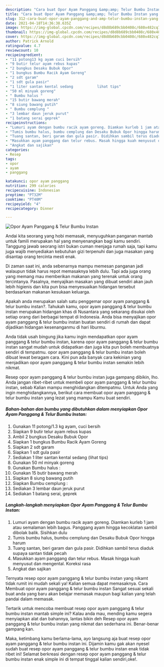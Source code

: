 ```yaml
---
description: "Cara buat Opor Ayam Panggang &amp;amp; Telur Bumbu Instan yang enak dan Mudah Dibuat"
title: "Cara buat Opor Ayam Panggang &amp;amp; Telur Bumbu Instan yang enak dan Mudah Dibuat"
slug: 312-cara-buat-opor-ayam-panggang-and-amp-telur-bumbu-instan-yang-enak-dan-mudah-dibuat
date: 2021-04-18T14:36:38.635Z
image: https://img-global.cpcdn.com/recipes/d8d8b689cbb0408c/680x482cq70/opor-ayam-panggang-telur-bumbu-instan-foto-resep-utama.jpg
thumbnail: https://img-global.cpcdn.com/recipes/d8d8b689cbb0408c/680x482cq70/opor-ayam-panggang-telur-bumbu-instan-foto-resep-utama.jpg
cover: https://img-global.cpcdn.com/recipes/d8d8b689cbb0408c/680x482cq70/opor-ayam-panggang-telur-bumbu-instan-foto-resep-utama.jpg
author: Patrick Arnold
ratingvalue: 4.7
reviewcount: 10
recipeingredient:
- "11 potong13 kg ayam cuci bersih"
- "9 butir telur ayam rebus kupas"
- "2 bungkus Desaku Bubuk Opor"
- "1 bungkus Bumbu Racik Ayam Goreng"
- "2 sdt garam"
- "1 sdt gula pasir"
- "1 liter santan kental sedang           lihat tips"
- "50 ml minyak goreng"
- " Bumbu halus "
- "15 butir bawang merah"
- "8 siung bawang putih"
- " Bumbu cemplung "
- "3 lembar daun jeruk purut"
- "1 batang serai geprek"
recipeinstructions:
- "Lumuri ayam dengan bumbu racik ayam goreng. Diamkan kurleb 1 jam atau semalaman lebih bagus. Panggang ayam hingga kecoklatan sambil dibolak balik. Sisihkan dulu"
- "Tumis bumbu halus, bumbu cemplung dan Desaku Bubuk Opor hingga harum"
- "Tuang santan, beri garam dan gula pasir. Didihkan sambil terus diaduk supaya santan tidak pecah"
- "Masukkan ayam panggang dan telur rebus. Masak hingga kuah menyusut dan mengental. Koreksi rasa"
- "Angkat dan sajikan"
categories:
- Resep
tags:
- opor
- ayam
- panggang

katakunci: opor ayam panggang 
nutrition: 299 calories
recipecuisine: Indonesian
preptime: "PT32M"
cooktime: "PT40M"
recipeyield: "4"
recipecategory: Dinner

---
```



![Opor Ayam Panggang &amp; Telur Bumbu Instan](https://img-global.cpcdn.com/recipes/d8d8b689cbb0408c/680x482cq70/opor-ayam-panggang-telur-bumbu-instan-foto-resep-utama.jpg)

Andai kita seorang yang hobi memasak, menyuguhkan panganan mantab untuk famili merupakan hal yang menyenangkan bagi kamu sendiri. Tanggung jawab seorang istri bukan cuman menjaga rumah saja, tapi kamu juga wajib menyediakan kebutuhan gizi terpenuhi dan juga masakan yang disantap orang tercinta mesti enak.

Di zaman  saat ini, anda sebenarnya mampu memesan panganan jadi walaupun tidak harus repot memasaknya lebih dulu. Tapi ada juga orang yang memang mau memberikan makanan yang terenak untuk orang tercintanya. Pasalnya, menyajikan masakan yang dibuat sendiri akan jauh lebih higienis dan kita pun bisa menyesuaikan hidangan tersebut berdasarkan makanan kesukaan keluarga. 



Apakah anda merupakan salah satu penggemar opor ayam panggang &amp; telur bumbu instan?. Tahukah kamu, opor ayam panggang &amp; telur bumbu instan merupakan hidangan khas di Nusantara yang sekarang disukai oleh setiap orang dari berbagai tempat di Indonesia. Anda bisa menyajikan opor ayam panggang &amp; telur bumbu instan buatan sendiri di rumah dan dapat dijadikan hidangan kesenanganmu di hari liburmu.

Anda tidak usah bingung jika kamu ingin mendapatkan opor ayam panggang &amp; telur bumbu instan, karena opor ayam panggang &amp; telur bumbu instan sangat mudah untuk didapatkan dan juga kita pun boleh membuatnya sendiri di tempatmu. opor ayam panggang &amp; telur bumbu instan boleh dibuat lewat beragam cara. Kini pun ada banyak cara kekinian yang menjadikan opor ayam panggang &amp; telur bumbu instan semakin lebih nikmat.

Resep opor ayam panggang &amp; telur bumbu instan juga gampang dibikin, lho. Anda jangan ribet-ribet untuk membeli opor ayam panggang &amp; telur bumbu instan, sebab Kalian mampu menghidangkan ditempatmu. Untuk Anda yang ingin menghidangkannya, berikut cara membuat opor ayam panggang &amp; telur bumbu instan yang lezat yang mampu Kamu buat sendiri.

<!--inarticleads1-->

##### Bahan-bahan dan bumbu yang dibutuhkan dalam menyiapkan Opor Ayam Panggang &amp; Telur Bumbu Instan:

1. Gunakan 11 potong/1.3 kg ayam, cuci bersih
1. Siapkan 9 butir telur ayam rebus kupas
1. Ambil 2 bungkus Desaku Bubuk Opor
1. Siapkan 1 bungkus Bumbu Racik Ayam Goreng
1. Siapkan 2 sdt garam
1. Siapkan 1 sdt gula pasir
1. Sediakan 1 liter santan kental sedang           (lihat tips)
1. Gunakan 50 ml minyak goreng
1. Gunakan  Bumbu halus :
1. Gunakan 15 butir bawang merah
1. Siapkan 8 siung bawang putih
1. Siapkan  Bumbu cemplung :
1. Sediakan 3 lembar daun jeruk purut
1. Sediakan 1 batang serai, geprek




<!--inarticleads2-->

##### Langkah-langkah menyiapkan Opor Ayam Panggang &amp; Telur Bumbu Instan:

1. Lumuri ayam dengan bumbu racik ayam goreng. Diamkan kurleb 1 jam atau semalaman lebih bagus. Panggang ayam hingga kecoklatan sambil dibolak balik. Sisihkan dulu
1. Tumis bumbu halus, bumbu cemplung dan Desaku Bubuk Opor hingga harum
1. Tuang santan, beri garam dan gula pasir. Didihkan sambil terus diaduk supaya santan tidak pecah
1. Masukkan ayam panggang dan telur rebus. Masak hingga kuah menyusut dan mengental. Koreksi rasa
1. Angkat dan sajikan




Ternyata resep opor ayam panggang &amp; telur bumbu instan yang nikamt tidak rumit ini mudah sekali ya! Kalian semua dapat memasaknya. Cara Membuat opor ayam panggang &amp; telur bumbu instan Sangat sesuai sekali buat anda yang baru akan belajar memasak maupun bagi kalian yang telah pandai dalam memasak.

Tertarik untuk mencoba membuat resep opor ayam panggang &amp; telur bumbu instan mantab simple ini? Kalau anda mau, mending kamu segera menyiapkan alat dan bahannya, lantas bikin deh Resep opor ayam panggang &amp; telur bumbu instan yang nikmat dan sederhana ini. Benar-benar gampang kan. 

Maka, ketimbang kamu berlama-lama, ayo langsung aja buat resep opor ayam panggang &amp; telur bumbu instan ini. Dijamin kamu gak akan nyesel sudah buat resep opor ayam panggang &amp; telur bumbu instan enak tidak ribet ini! Selamat berkreasi dengan resep opor ayam panggang &amp; telur bumbu instan enak simple ini di tempat tinggal kalian sendiri,oke!.

